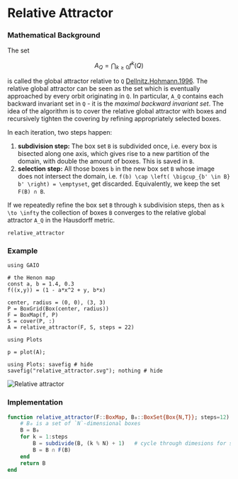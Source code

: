 # Relative Attractor

### Mathematical Background
The set 
```math
A_Q = \bigcap_{k \geq 0} f^k(Q)
```
is called the global attractor relative to ``Q`` [Dellnitz.Hohmann.1996](@cite).
The relative global attractor can be seen as the set which is eventually approached by every orbit originating in ``Q``. In particular, ``A_Q`` contains each backward invariant set in ``Q`` - it is the _maximal backward invariant set_. 
The idea of the algorithm is to cover the relative global attractor with boxes and recursively tighten the covering by refining appropriately selected boxes.

In each iteration, two steps happen:
1. **subdivision step:** The box set `B` is subdivided once, i.e. every box is bisected along one axis, which gives rise to a new partition of the domain, with double the amount of boxes. This is saved in `B`. 
2. **selection step:** All those boxes `b` in the new box set `B` whose image does not intersect the domain, i.e. ``f(b) \cap \left( \bigcup_{b' \in B} b' \right) = \emptyset``, get discarded. Equivalently, we keep the set `F(B) ∩ B`. 

If we repeatedly refine the box set `B` through ``k`` subdivision steps, then as ``k \to \infty`` the collection of boxes ``B`` converges to the relative global attractor ``A_Q`` in the Hausdorff metric.

```@docs; canonical=false
relative_attractor
```

### Example

```@example 1
using GAIO

# the Henon map
const a, b = 1.4, 0.3
f((x,y)) = (1 - a*x^2 + y, b*x)

center, radius = (0, 0), (3, 3)
P = BoxGrid(Box(center, radius))
F = BoxMap(f, P)
S = cover(P, :)
A = relative_attractor(F, S, steps = 22)

using Plots

p = plot(A);

using Plots: savefig # hide
savefig("relative_attractor.svg"); nothing # hide
```

![Relative attractor](relative_attractor.svg)

### Implementation

```julia
function relative_attractor(F::BoxMap, B₀::BoxSet{Box{N,T}}; steps=12) where {N,T}
    # B₀ is a set of `N`-dimensional boxes
    B = B₀
    for k = 1:steps
        B = subdivide(B, (k % N) + 1)   # cycle through dimesions for subdivision
        B = B ∩ F(B)
    end
    return B
end
```

